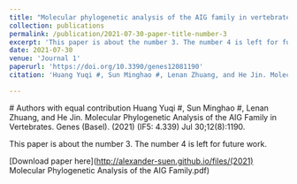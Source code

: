 ```yaml
---
title: "Molecular phylogenetic analysis of the AIG family in vertebrates"
collection: publications
permalink: /publication/2021-07-30-paper-title-number-3
excerpt: 'This paper is about the number 3. The number 4 is left for future work.'
date: 2021-07-30
venue: 'Journal 1'
paperurl: 'https://doi.org/10.3390/genes12081190'
citation: 'Huang Yuqi #, Sun Minghao #, Lenan Zhuang, and He Jin. Molecular Phylogenetic Analysis of the AIG Family in Vertebrates. Genes (Basel). (2021) (IF5: 4.339) Jul 30;12(8):1190.'

---
```

\# Authors with equal contribution
Huang Yuqi #, Sun Minghao #, Lenan Zhuang, and He Jin. Molecular Phylogenetic Analysis of the AIG Family in Vertebrates. Genes (Basel). (2021) (IF5: 4.339) Jul 30;12(8):1190.

This paper is about the number 3. The number 4 is left for future work.

[Download paper here](http://alexander-suen.github.io/files/(2021) Molecular Phylogenetic Analysis of the AIG Family.pdf)



